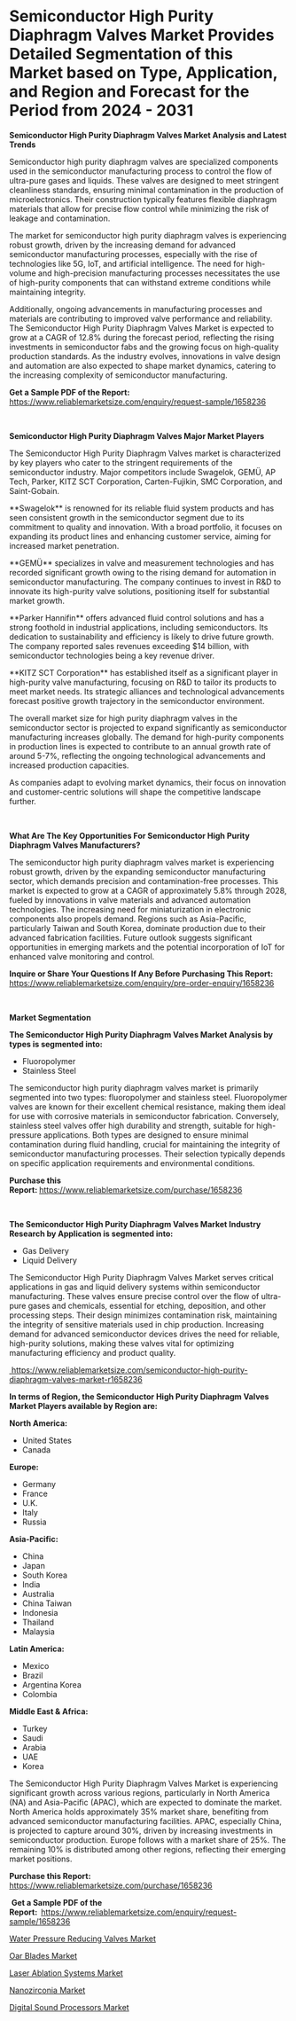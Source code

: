 <p><h1>Semiconductor High Purity Diaphragm Valves Market Provides Detailed Segmentation of this Market based on Type, Application, and Region and Forecast for the Period from 2024 - 2031</h1></p><p><strong>Semiconductor High Purity Diaphragm Valves Market Analysis and Latest Trends</strong></p>
<p><p>Semiconductor high purity diaphragm valves are specialized components used in the semiconductor manufacturing process to control the flow of ultra-pure gases and liquids. These valves are designed to meet stringent cleanliness standards, ensuring minimal contamination in the production of microelectronics. Their construction typically features flexible diaphragm materials that allow for precise flow control while minimizing the risk of leakage and contamination.</p><p>The market for semiconductor high purity diaphragm valves is experiencing robust growth, driven by the increasing demand for advanced semiconductor manufacturing processes, especially with the rise of technologies like 5G, IoT, and artificial intelligence. The need for high-volume and high-precision manufacturing processes necessitates the use of high-purity components that can withstand extreme conditions while maintaining integrity.</p><p>Additionally, ongoing advancements in manufacturing processes and materials are contributing to improved valve performance and reliability. The Semiconductor High Purity Diaphragm Valves Market is expected to grow at a CAGR of 12.8% during the forecast period, reflecting the rising investments in semiconductor fabs and the growing focus on high-quality production standards. As the industry evolves, innovations in valve design and automation are also expected to shape market dynamics, catering to the increasing complexity of semiconductor manufacturing.</p></p>
<p><strong>Get a Sample PDF of the Report:&nbsp;</strong> <a href="https://www.reliablemarketsize.com/enquiry/request-sample/1658236?utm_campaign=1105&utm_medium=2&utm_source=Github&utm_content=ia&utm_term=18112024&utm_id=semiconductor-high-purity-diaphragm-valves">https://www.reliablemarketsize.com/enquiry/request-sample/1658236</a></p>
<p>&nbsp;</p>
<p><strong>Semiconductor High Purity Diaphragm Valves Major Market Players</strong></p>
<p><p>The Semiconductor High Purity Diaphragm Valves market is characterized by key players who cater to the stringent requirements of the semiconductor industry. Major competitors include Swagelok, GEMÜ, AP Tech, Parker, KITZ SCT Corporation, Carten-Fujikin, SMC Corporation, and Saint-Gobain.</p><p>**Swagelok** is renowned for its reliable fluid system products and has seen consistent growth in the semiconductor segment due to its commitment to quality and innovation. With a broad portfolio, it focuses on expanding its product lines and enhancing customer service, aiming for increased market penetration.</p><p>**GEMÜ** specializes in valve and measurement technologies and has recorded significant growth owing to the rising demand for automation in semiconductor manufacturing. The company continues to invest in R&D to innovate its high-purity valve solutions, positioning itself for substantial market growth.</p><p>**Parker Hannifin** offers advanced fluid control solutions and has a strong foothold in industrial applications, including semiconductors. Its dedication to sustainability and efficiency is likely to drive future growth. The company reported sales revenues exceeding $14 billion, with semiconductor technologies being a key revenue driver.</p><p>**KITZ SCT Corporation** has established itself as a significant player in high-purity valve manufacturing, focusing on R&D to tailor its products to meet market needs. Its strategic alliances and technological advancements forecast positive growth trajectory in the semiconductor environment.</p><p>The overall market size for high purity diaphragm valves in the semiconductor sector is projected to expand significantly as semiconductor manufacturing increases globally. The demand for high-purity components in production lines is expected to contribute to an annual growth rate of around 5-7%, reflecting the ongoing technological advancements and increased production capacities. </p><p>As companies adapt to evolving market dynamics, their focus on innovation and customer-centric solutions will shape the competitive landscape further.</p></p>
<p>&nbsp;</p>
<p><strong>What Are The Key Opportunities For Semiconductor High Purity Diaphragm Valves Manufacturers?</strong></p>
<p><p>The semiconductor high purity diaphragm valves market is experiencing robust growth, driven by the expanding semiconductor manufacturing sector, which demands precision and contamination-free processes. This market is expected to grow at a CAGR of approximately 5.8% through 2028, fueled by innovations in valve materials and advanced automation technologies. The increasing need for miniaturization in electronic components also propels demand. Regions such as Asia-Pacific, particularly Taiwan and South Korea, dominate production due to their advanced fabrication facilities. Future outlook suggests significant opportunities in emerging markets and the potential incorporation of IoT for enhanced valve monitoring and control.</p></p>
<p><strong>Inquire or Share Your Questions If Any Before Purchasing This Report:</strong> <a href="https://www.reliablemarketsize.com/enquiry/pre-order-enquiry/1658236?utm_campaign=1105&utm_medium=2&utm_source=Github&utm_content=ia&utm_term=18112024&utm_id=semiconductor-high-purity-diaphragm-valves">https://www.reliablemarketsize.com/enquiry/pre-order-enquiry/1658236</a></p>
<p>&nbsp;</p>
<p><strong>Market Segmentation</strong></p>
<p><strong>The Semiconductor High Purity Diaphragm Valves Market Analysis by types is segmented into:</strong></p>
<p><ul><li>Fluoropolymer</li><li>Stainless Steel</li></ul></p>
<p><p>The semiconductor high purity diaphragm valves market is primarily segmented into two types: fluoropolymer and stainless steel. Fluoropolymer valves are known for their excellent chemical resistance, making them ideal for use with corrosive materials in semiconductor fabrication. Conversely, stainless steel valves offer high durability and strength, suitable for high-pressure applications. Both types are designed to ensure minimal contamination during fluid handling, crucial for maintaining the integrity of semiconductor manufacturing processes. Their selection typically depends on specific application requirements and environmental conditions.</p></p>
<p><strong>Purchase this Report:&nbsp;</strong><a href="https://www.reliablemarketsize.com/purchase/1658236?utm_campaign=1105&utm_medium=2&utm_source=Github&utm_content=ia&utm_term=18112024&utm_id=semiconductor-high-purity-diaphragm-valves">https://www.reliablemarketsize.com/purchase/1658236</a></p>
<p>&nbsp;</p>
<p><strong>The Semiconductor High Purity Diaphragm Valves Market Industry Research by Application is segmented into:</strong></p>
<p><ul><li>Gas Delivery</li><li>Liquid Delivery</li></ul></p>
<p><p>The Semiconductor High Purity Diaphragm Valves Market serves critical applications in gas and liquid delivery systems within semiconductor manufacturing. These valves ensure precise control over the flow of ultra-pure gases and chemicals, essential for etching, deposition, and other processing steps. Their design minimizes contamination risk, maintaining the integrity of sensitive materials used in chip production. Increasing demand for advanced semiconductor devices drives the need for reliable, high-purity solutions, making these valves vital for optimizing manufacturing efficiency and product quality.</p></p>
<p><a href="https://www.reliablemarketsize.com/semiconductor-high-purity-diaphragm-valves-market-r1658236?utm_campaign=1105&utm_medium=2&utm_source=Github&utm_content=ia&utm_term=18112024&utm_id=semiconductor-high-purity-diaphragm-valves">&nbsp;https://www.reliablemarketsize.com/semiconductor-high-purity-diaphragm-valves-market-r1658236</a></p>
<p><strong>In terms of Region, the Semiconductor High Purity Diaphragm Valves Market Players available by Region are:</strong></p>
<p>
    <p> <strong> North America: </strong>
        <ul>
            <li>United States</li>
            <li>Canada</li>
        </ul>
        </p> 
    <p> <strong> Europe: </strong>
        <ul>
            <li>Germany</li>
            <li>France</li>
            <li>U.K.</li>
            <li>Italy</li>
            <li>Russia</li>
        </ul>
        </p> 
    <p> <strong> Asia-Pacific: </strong>
        <ul>
            <li>China</li>
            <li>Japan</li>
            <li>South Korea</li>
            <li>India</li>
            <li>Australia</li>
            <li>China Taiwan</li>
            <li>Indonesia</li>
            <li>Thailand</li>
            <li>Malaysia</li>
        </ul>
        </p> 
    <p> <strong> Latin America: </strong>
        <ul>
            <li>Mexico</li>
            <li>Brazil</li>
            <li>Argentina Korea</li>
            <li>Colombia</li>
        </ul>
        </p> 
    <p> <strong> Middle East & Africa: </strong>
        <ul>
            <li>Turkey</li>
            <li>Saudi</li>
            <li>Arabia</li>
            <li>UAE</li>
            <li>Korea</li>
        </ul>
    </p>
    </p>
<p><p>The Semiconductor High Purity Diaphragm Valves Market is experiencing significant growth across various regions, particularly in North America (NA) and Asia-Pacific (APAC), which are expected to dominate the market. North America holds approximately 35% market share, benefiting from advanced semiconductor manufacturing facilities. APAC, especially China, is projected to capture around 30%, driven by increasing investments in semiconductor production. Europe follows with a market share of 25%. The remaining 10% is distributed among other regions, reflecting their emerging market positions.</p></p>
<p><strong>Purchase this Report: </strong><a href="https://www.reliablemarketsize.com/purchase/1658236?utm_campaign=1105&utm_medium=2&utm_source=Github&utm_content=ia&utm_term=18112024&utm_id=semiconductor-high-purity-diaphragm-valves">https://www.reliablemarketsize.com/purchase/1658236</a></p>
<p>&nbsp;<strong>Get a Sample PDF of the Report:&nbsp;&nbsp;</strong><a href="https://www.reliablemarketsize.com/enquiry/request-sample/1658236?utm_campaign=1105&utm_medium=2&utm_source=Github&utm_content=ia&utm_term=18112024&utm_id=semiconductor-high-purity-diaphragm-valves">https://www.reliablemarketsize.com/enquiry/request-sample/1658236</a></p>
<p><strong></strong></p>
<p><p><a href="https://www.linkedin.com/pulse/water-pressure-reducing-valves-market-outlook-share-analysis-sdtre?utm_campaign=1105&utm_medium=2&utm_source=Github&utm_content=ia&utm_term=18112024&utm_id=semiconductor-high-purity-diaphragm-valves">Water Pressure Reducing Valves Market</a></p><p><a href="https://issuu.com/reportprime-2/docs/oar-blades-market-size-2030.pptx_93212a162d7aa7?utm_campaign=1105&utm_medium=2&utm_source=Github&utm_content=ia&utm_term=18112024&utm_id=semiconductor-high-purity-diaphragm-valves">Oar Blades Market</a></p><p><a href="https://www.linkedin.com/pulse/laser-ablation-systems-momentum-charting-107-cagr-path-2024-2031-9vmwe?utm_campaign=1105&utm_medium=2&utm_source=Github&utm_content=ia&utm_term=18112024&utm_id=semiconductor-high-purity-diaphragm-valves">Laser Ablation Systems Market</a></p><p><a href="https://issuu.com/reportprime-2/docs/nanozirconia-market-size-2030.pptx_f4100c26d22f94?utm_campaign=1105&utm_medium=2&utm_source=Github&utm_content=ia&utm_term=18112024&utm_id=semiconductor-high-purity-diaphragm-valves">Nanozirconia Market</a></p><p><a href="https://www.linkedin.com/pulse/emerging-trends-digital-sound-processors-market-global-outlook-thzie?utm_campaign=1105&utm_medium=2&utm_source=Github&utm_content=ia&utm_term=18112024&utm_id=semiconductor-high-purity-diaphragm-valves">Digital Sound Processors Market</a></p></p>